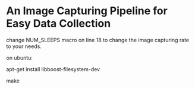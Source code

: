 # An Image Capturing Pipeline for Easy Data Collection

change NUM_SLEEPS macro on line 18 to change the image capturing rate to your needs.

on ubuntu:

apt-get install libboost-filesystem-dev

make
